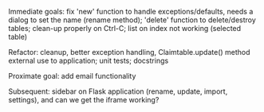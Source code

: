 Immediate goals: fix 'new' function to handle exceptions/defaults, needs a dialog to set the name (rename method);
'delete' function to delete/destroy tables; clean-up properly on Ctrl-C; list on index not working (selected table)

Refactor: cleanup, better exception handling, Claimtable.update() method external use to application; unit tests;
docstrings

Proximate goal: add email functionality

Subsequent: sidebar on Flask application (rename, update, import, settings), and can we get the iframe working?
